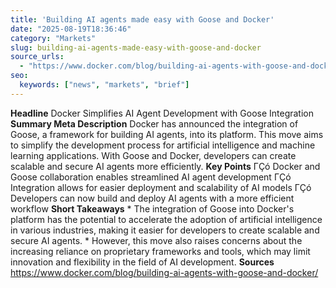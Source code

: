 ```yaml
---
title: 'Building AI agents made easy with Goose and Docker'
date: "2025-08-19T18:36:46"
category: "Markets"
slug: building-ai-agents-made-easy-with-goose-and-docker
source_urls:
  - "https://www.docker.com/blog/building-ai-agents-with-goose-and-docker/"
seo:
  keywords: ["news", "markets", "brief"]
---
```

**Headline** Docker Simplifies AI Agent Development with Goose Integration  **Summary Meta Description** Docker has announced the integration of Goose, a framework for building AI agents, into its platform. This move aims to simplify the development process for artificial intelligence and machine learning applications. With Goose and Docker, developers can create scalable and secure AI agents more efficiently.  **Key Points**  ΓÇó Docker and Goose collaboration enables streamlined AI agent development ΓÇó Integration allows for easier deployment and scalability of AI models ΓÇó Developers can now build and deploy AI agents with a more efficient workflow  **Short Takeaways**  * The integration of Goose into Docker's platform has the potential to accelerate the adoption of artificial intelligence in various industries, making it easier for developers to create scalable and secure AI agents. * However, this move also raises concerns about the increasing reliance on proprietary frameworks and tools, which may limit innovation and flexibility in the field of AI development.  **Sources** https://www.docker.com/blog/building-ai-agents-with-goose-and-docker/ 
